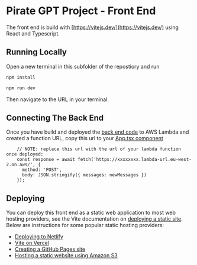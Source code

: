 # Pirate GPT Project - Front End

The front end is build with [https://vitejs.dev/](https://vitejs.dev/) using React and Typescript.

## Running Locally

Open a new terminal in this subfolder of the repostiory and run

```sh
npm install

npm run dev
```

Then navigate to the URL in your terminal.

## Connecting The Back End

Once you have build and deployed the [back end code](../backend/README.md) to AWS Lambda and created a function URL, copy this url to your [App.tsx component](./src/App.tsx#L24)

```
    // NOTE: replace this url with the url of your lambda function once deployed:
    const response = await fetch('https://xxxxxxxx.lambda-url.eu-west-2.on.aws/', {
      method: 'POST',
      body: JSON.stringify({ messages: newMessages })
    });
```

## Deploying

You can deploy this front end as a static web application to most web hosting providers, see the Vite documentation on [deploying a static site](https://vitejs.dev/guide/static-deploy).  Below are instructions for some popular static hosting providers:

* [Deploying to Netlify](https://docs.netlify.com/welcome/add-new-site/)
* [Vite on Vercel](https://vercel.com/docs/frameworks/vite)
* [Creating a GitHub Pages site](https://docs.github.com/en/pages/getting-started-with-github-pages/creating-a-github-pages-site)
* [Hosting a static website using Amazon S3
 ](https://docs.aws.amazon.com/AmazonS3/latest/userguide/WebsiteHosting.html)